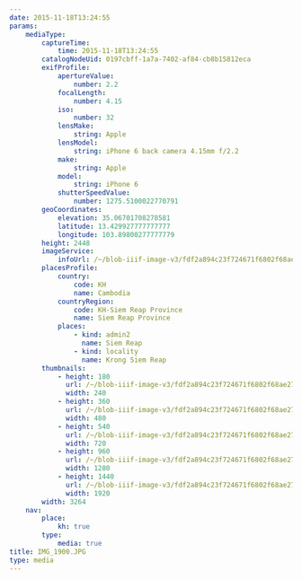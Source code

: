 ```yaml
---
date: 2015-11-18T13:24:55
params:
    mediaType:
        captureTime:
            time: 2015-11-18T13:24:55
        catalogNodeUid: 0197cbff-1a7a-7402-af84-cb8b15812eca
        exifProfile:
            apertureValue:
                number: 2.2
            focalLength:
                number: 4.15
            iso:
                number: 32
            lensMake:
                string: Apple
            lensModel:
                string: iPhone 6 back camera 4.15mm f/2.2
            make:
                string: Apple
            model:
                string: iPhone 6
            shutterSpeedValue:
                number: 1275.5100022770791
        geoCoordinates:
            elevation: 35.06701708278581
            latitude: 13.429927777777777
            longitude: 103.89800277777779
        height: 2448
        imageService:
            infoUrl: /~/blob-iiif-image-v3/fdf2a894c23f724671f6802f68ae27e4799b4c5eab05d32843da6c28be6562f7/info.json
        placesProfile:
            country:
                code: KH
                name: Cambodia
            countryRegion:
                code: KH-Siem Reap Province
                name: Siem Reap Province
            places:
                - kind: admin2
                  name: Siem Reap
                - kind: locality
                  name: Krong Siem Reap
        thumbnails:
            - height: 180
              url: /~/blob-iiif-image-v3/fdf2a894c23f724671f6802f68ae27e4799b4c5eab05d32843da6c28be6562f7/full/240%2C180/0/default.jpg
              width: 240
            - height: 360
              url: /~/blob-iiif-image-v3/fdf2a894c23f724671f6802f68ae27e4799b4c5eab05d32843da6c28be6562f7/full/480%2C360/0/default.jpg
              width: 480
            - height: 540
              url: /~/blob-iiif-image-v3/fdf2a894c23f724671f6802f68ae27e4799b4c5eab05d32843da6c28be6562f7/full/720%2C540/0/default.jpg
              width: 720
            - height: 960
              url: /~/blob-iiif-image-v3/fdf2a894c23f724671f6802f68ae27e4799b4c5eab05d32843da6c28be6562f7/full/1280%2C960/0/default.jpg
              width: 1280
            - height: 1440
              url: /~/blob-iiif-image-v3/fdf2a894c23f724671f6802f68ae27e4799b4c5eab05d32843da6c28be6562f7/full/1920%2C1440/0/default.jpg
              width: 1920
        width: 3264
    nav:
        place:
            kh: true
        type:
            media: true
title: IMG_1900.JPG
type: media
---
```

